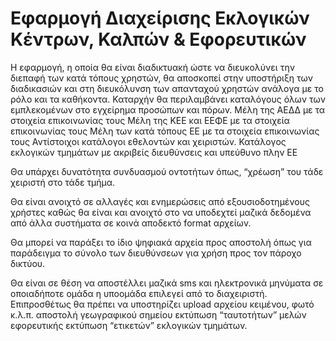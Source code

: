 # Εφαρμογή Διαχείρισης Εκλογικών Κέντρων, Καλπών & Εφορευτικών 

Η εφαρμογή,  η οποία θα είναι διαδικτυακή ώστε να διευκολύνει την διεπαφή των κατά τόπους χρηστών, θα  αποσκοπεί στην υποστήριξη των διαδικασιών και στη διευκόλυνση των  απανταχού χρηστών ανάλογα με το ρόλο και τα καθήκοντα.
Καταρχήν θα περιλαμβάνει καταλόγους  όλων των εμπλεκομένων στο εγχείρημα προσώπων και πόρων.
Μέλη της ΑΕΔΔ με τα στοιχεία επικοινωνίας τους
Μέλη της ΚΕΕ και ΕΕΦΕ με τα στοιχεία επικοινωνίας τους
Μέλη των κατά τόπους ΕΕ με τα στοιχεία επικοινωνίας τους
Αντίστοιχοι κατάλογοι εθελοντών και χειριστών.
Κατάλογος εκλογικών τμημάτων με ακριβείς διευθύνσεις και υπεύθυνο πλην ΕΕ

Θα υπάρχει δυνατότητα συνδυασμού οντοτήτων όπως, “χρέωση” του τάδε χειριστή στο τάδε τμήμα.

Θα είναι ανοιχτό σε αλλαγές και ενημερώσεις από εξουσιοδοτημένους χρήστες καθώς θα είναι και ανοιχτό στο να υποδεχτεί μαζικά δεδομένα από άλλα συστήματα σε κοινά αποδεκτό format αρχείων.

Θα μπορεί να παράξει το ίδιο ψηφιακά αρχεία προς αποστολή όπως για παράδειγμα το σύνολο των διευθύνσεων για χρήση προς τον πάροχο δικτύου.

Θα είναι σε θέση να αποστέλλει μαζικά sms και ηλεκτρονικά μηνύματα σε οποιαδήποτε ομάδα η υποομάδα επιλεγεί από το διαχειριστή. 
Επιπροσθέτως θα πρέπει να υποστηρίζει 
upload αρχείου κειμένου, φωτό κ.λ.π.
αποστολή γεωγραφικού σημείου
εκτύπωση “ταυτοτήτων” μελών εφορευτικής 
εκτύπωση “ετικετών” εκλογικών τμημάτων.
